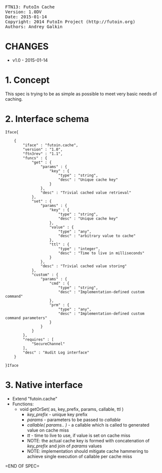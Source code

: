 <pre>
FTN13: FutoIn Cache
Version: 1.0DV
Date: 2015-01-14
Copyright: 2014 FutoIn Project (http://futoin.org)
Authors: Andrey Galkin
</pre>

# CHANGES

* v1.0 - 2015-01-14


# 1. Concept

This spec is trying to be as simple as possible to
meet very basic needs of caching.

# 2. Interface schema

`Iface{`

        {
            "iface" : "futoin.cache",
            "version" : "1.0",
            "ftn3rev" : "1.1",
            "funcs" : {
                "get" : {
                    "params" : {
                        "key" : {
                            "type" : "string",
                            "desc" : "Unique cache key"
                        }
                    },
                    "desc" : "Trivial cached value retrieval"
                },
                "set" : {
                    "params" : {
                        "key" : {
                            "type" : "string",
                            "desc" : "Unique cache key"
                        },
                        "value" : {
                            "type" : "any",
                            "desc" : "arbitrary value to cache"
                        },
                        "ttl" : {
                            "type" : "integer",
                            "desc" : "Time to live in milliseconds"
                        }
                    },
                    "desc" : "Trivial cached value storing"
                },
                "custom" : {
                    "params" : {
                        "cmd" : {
                            "type" : "string",
                            "desc" : "Implementation-defined custom command"
                        },
                        "prm" : {
                            "type" : "any",
                            "desc" : "Implementation-defined custom command parameters"
                        }
                    }
                }
            },
            "requires" : [
                "SecureChannel"
            ],
            "desc" : "Audit Log interface"
        }

`}Iface`

# 3. Native interface

* Extend "futoin.cache"
* Functions:
    * void getOrSet( as, key_prefix, params, callable, ttl )
        * *key_prefix* - unique key prefix
        * *params* - parameters to be passed to *callable*
        * *callable( params.. )* - a callable which is called to generated value on cache miss
        * *tt* - time to live to use, if value is set on cache miss
        * NOTE: the actual cache key is formed with concatenation of *key_prefix* and join
            of *params* values
        * NOTE: implementation should mitigate cache hammering to achieve single execution
            of callable per cache miss

=END OF SPEC=
